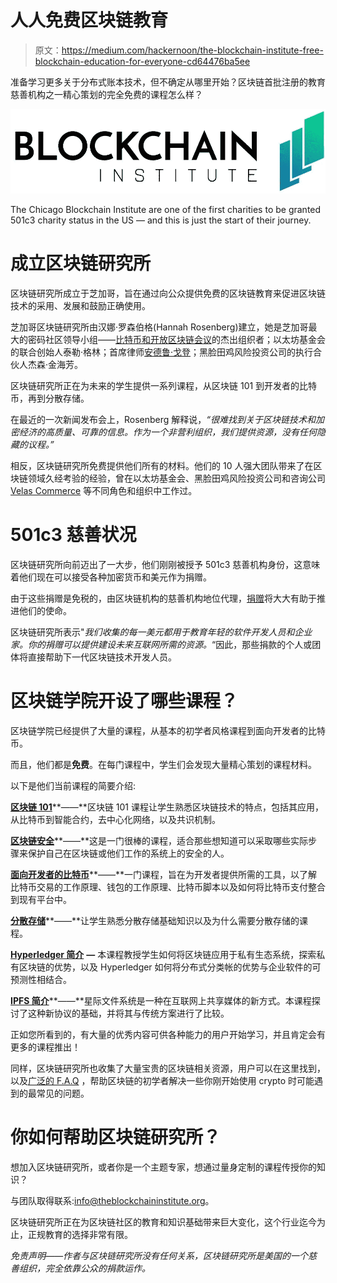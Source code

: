 # 人人免费区块链教育

> 原文：<https://medium.com/hackernoon/the-blockchain-institute-free-blockchain-education-for-everyone-cd64476ba5ee>

准备学习更多关于分布式账本技术，但不确定从哪里开始？区块链首批注册的教育慈善机构之一精心策划的完全免费的课程怎么样？

![](img/3cb6d376f75c5df54d43f8f77faa5149.png)

The Chicago Blockchain Institute are one of the first charities to be granted 501c3 charity status in the US — and this is just the start of their journey.

# 成立区块链研究所

区块链研究所成立于芝加哥，旨在通过向公众提供免费的区块链教育来促进区块链技术的采用、发展和鼓励正确使用。

芝加哥区块链研究所由汉娜·罗森伯格(Hannah Rosenberg)建立，她是芝加哥最大的密码社区领导小组——[比特币和开放区块链会议](https://www.meetup.com/Bitcoin-Open-Blockchain-Community-Chicago/)的杰出组织者；以太坊基金会的联合创始人泰勒·格林；首席律师[安德鲁·戈登](https://www.gordonlawltd.com/andrew-gordon/)；黑脸田鸡风险投资公司的执行合伙人杰森·金海芳。

区块链研究所正在为未来的学生提供一系列课程，从区块链 101 到开发者的比特币，再到分散存储。

在最近的一次新闻发布会上，Rosenberg 解释说，*“很难找到关于区块链技术和加密经济的高质量、可靠的信息。作为一个非营利组织，我们提供资源，没有任何隐藏的议程。”*

相反，区块链研究所免费提供他们所有的材料。他们的 10 人强大团队带来了在区块链领域久经考验的经验，曾在以太坊基金会、黑脸田鸡风险投资公司和咨询公司 [Velas Commerce](http://velascommerce.com/) 等不同角色和组织中工作过。

# 501c3 慈善状况

区块链研究所向前迈出了一大步，他们刚刚被授予 501c3 慈善机构身份，这意味着他们现在可以接受各种加密货币和美元作为捐赠。

由于这些捐赠是免税的，由区块链机构的慈善机构地位代理，[捐赠](https://theblockchaininstitute.org/donations/)将大大有助于推进他们的使命。

区块链研究所表示"*我们收集的每一美元都用于教育年轻的软件开发人员和企业家。你的捐赠可以提供建设未来互联网所需的资源。*“因此，那些捐款的个人或团体将直接帮助下一代区块链技术开发人员。

# 区块链学院开设了哪些课程？

区块链学院已经提供了大量的课程，从基本的初学者风格课程到面向开发者的比特币。

而且，他们都是**免费**。在每门课程中，学生们会发现大量精心策划的课程材料。

以下是他们当前课程的简要介绍:

[**区块链 101**](https://theblockchaininstitute.org/courses/blockchain-101/)**——**区块链 101 课程让学生熟悉区块链技术的特点，包括其应用，从比特币到智能合约，去中心化网络，以及共识机制。

[**区块链安全**](https://theblockchaininstitute.org/courses/blockchain-security/)**——**这是一门很棒的课程，适合那些想知道可以采取哪些实际步骤来保护自己在区块链或他们工作的系统上的安全的人。

[**面向开发者的比特币**](https://theblockchaininstitute.org/courses/bitcoin-for-developers/)**——**一门课程，旨在为开发者提供所需的工具，以了解比特币交易的工作原理、钱包的工作原理、比特币脚本以及如何将比特币支付整合到现有平台中。

[**分散存储**](https://theblockchaininstitute.org/courses/decentralized-storage/)**——**让学生熟悉分散存储基础知识以及为什么需要分散存储的课程。

[**Hyperledger 简介**](https://theblockchaininstitute.org/courses/hyperledger/) **—** 本课程教授学生如何将区块链应用于私有生态系统，探索私有区块链的优势，以及 Hyperledger 如何将分布式分类帐的优势与企业软件的可预测性相结合。

[**IPFS 简介**](https://theblockchaininstitute.org/courses/ipfs/)**——**星际文件系统是一种在互联网上共享媒体的新方式。本课程探讨了这种新协议的基础，并将其与传统方案进行了比较。

正如您所看到的，有大量的优秀内容可供各种能力的用户开始学习，并且肯定会有更多的课程推出！

同样，区块链研究所也收集了大量宝贵的区块链相关资源，用户可以在这里找到，以及[广泛的 F.A.Q](https://theblockchaininstitute.org/faq/) ，帮助区块链的初学者解决一些你刚开始使用 crypto 时可能遇到的最常见的问题。

# 你如何帮助区块链研究所？

想加入区块链研究所，或者你是一个主题专家，想通过量身定制的课程传授你的知识？

与团队取得联系:[info@theblockchaininstitute.org](mailto:info@theblockchaininstitute.org)。

区块链研究所正在为区块链社区的教育和知识基础带来巨大变化，这个行业迄今为止，正规教育的选择非常有限。

*免责声明——作者与区块链研究所没有任何关系，区块链研究所是美国的一个慈善组织，完全依靠公众的捐款运作。*